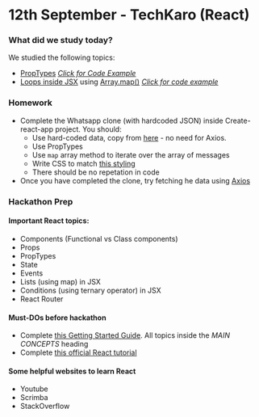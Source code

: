 # 12th September - TechKaro (React)

### What did we study today?
We studied the following topics:
- [PropTypes](https://reactjs.org/docs/typechecking-with-proptypes.html)
[*Click for Code Example*](https://github.com/sarahsga/tk-react-resources/blob/466f68c42e41f5ce64aeb6e2e843043797f3ece2/2019-09-19/whatsapp/src/components/Message.jsx#L19)
- [Loops inside JSX]() using [Array.map()](https://developer.mozilla.org/en-US/docs/Web/JavaScript/Reference/Global_Objects/Array/map)
[*Click for code example*](https://github.com/sarahsga/tk-react-resources/blob/466f68c42e41f5ce64aeb6e2e843043797f3ece2/2019-09-19/whatsapp/src/App.js#L91)

### Homework
- Complete the Whatsapp clone (with hardcoded JSON) inside Create-react-app project. You should:
  - Use hard-coded data, copy from [here](https://tk-whatsapp.herokuapp.com/messages) - no need for Axios.
  - Use PropTypes
  - Use `map` array method to iterate over the array of messages
  - Write CSS to match [this styling](https://tk-whatsapp.herokuapp.com/home)
  - There should be no repetation in code
- Once you have completed the clone, try fetching he data using [Axios](https://github.com/axios/axios)


### Hackathon Prep
#### Important React topics:
- Components (Functional vs Class components)
- Props
- PropTypes
- State
- Events
- Lists (using map) in JSX
- Conditions (using ternary operator) in JSX
- React Router

#### Must-DOs before hackathon
- Complete [this Getting Started Guide](https://reactjs.org/docs/getting-started.html). All topics inside the *MAIN CONCEPTS* heading
- Complete [this official React tutorial](https://reactjs.org/tutorial/tutorial.html)

#### Some helpful websites to learn React
- Youtube
- Scrimba
- StackOverflow